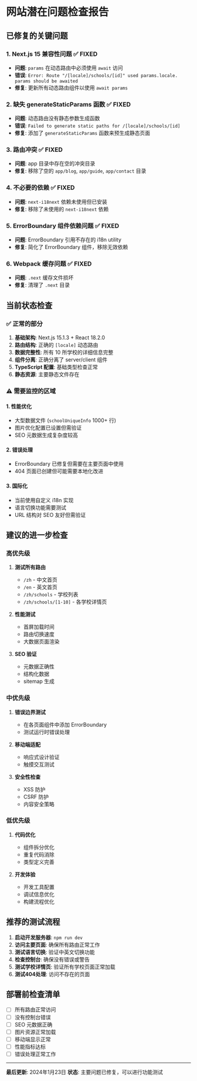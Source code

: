 # 网站潜在问题检查报告

## 已修复的关键问题

### 1. **Next.js 15 兼容性问题** ✅ FIXED
- **问题**: `params` 在动态路由中必须使用 `await` 访问
- **错误**: `Error: Route "/[locale]/schools/[id]" used params.locale. params should be awaited`
- **修复**: 更新所有动态路由组件以使用 `await params`

### 2. **缺失 generateStaticParams 函数** ✅ FIXED
- **问题**: 动态路由没有静态参数生成函数
- **错误**: `Failed to generate static paths for /[locale]/schools/[id]`
- **修复**: 添加了 `generateStaticParams` 函数来预生成静态页面

### 3. **路由冲突** ✅ FIXED
- **问题**: app 目录中存在空的冲突目录
- **修复**: 移除了空的 `app/blog`, `app/guide`, `app/contact` 目录

### 4. **不必要的依赖** ✅ FIXED
- **问题**: `next-i18next` 依赖未使用但已安装
- **修复**: 移除了未使用的 `next-i18next` 依赖

### 5. **ErrorBoundary 组件依赖问题** ✅ FIXED
- **问题**: ErrorBoundary 引用不存在的 i18n utility
- **修复**: 简化了 ErrorBoundary 组件，移除无效依赖

### 6. **Webpack 缓存问题** ✅ FIXED
- **问题**: `.next` 缓存文件损坏
- **修复**: 清理了 `.next` 目录

## 当前状态检查

### ✅ 正常的部分
1. **基础架构**: Next.js 15.1.3 + React 18.2.0
2. **路由结构**: 正确的 `[locale]` 动态路由
3. **数据完整性**: 所有 10 所学校的详细信息完整
4. **组件分离**: 正确分离了 server/client 组件
5. **TypeScript 配置**: 基础类型检查正常
6. **静态资源**: 主要静态文件存在

### ⚠️ 需要监控的区域

#### 1. **性能优化**
- 大型数据文件 (`schoolUniqueInfo` 1000+ 行)
- 图片优化配置已设置但需验证
- SEO 元数据生成复杂度较高

#### 2. **错误处理**
- ErrorBoundary 已修复但需要在主要页面中使用
- 404 页面已创建但可能需要本地化改进

#### 3. **国际化**
- 当前使用自定义 i18n 实现
- 语言切换功能需要测试
- URL 结构对 SEO 友好但需验证

## 建议的进一步检查

### 高优先级
1. **测试所有路由**
   - `/zh` - 中文首页
   - `/en` - 英文首页
   - `/zh/schools` - 学校列表
   - `/zh/schools/[1-10]` - 各学校详情页

2. **性能测试**
   - 首屏加载时间
   - 路由切换速度
   - 大数据页面渲染

3. **SEO 验证**
   - 元数据正确性
   - 结构化数据
   - sitemap 生成

### 中优先级
1. **错误边界测试**
   - 在各页面组件中添加 ErrorBoundary
   - 测试运行时错误处理

2. **移动端适配**
   - 响应式设计验证
   - 触摸交互测试

3. **安全性检查**
   - XSS 防护
   - CSRF 防护
   - 内容安全策略

### 低优先级
1. **代码优化**
   - 组件拆分优化
   - 重复代码消除
   - 类型定义完善

2. **开发体验**
   - 开发工具配置
   - 调试信息优化
   - 构建流程优化

## 推荐的测试流程

1. **启动开发服务器**: `npm run dev`
2. **访问主要页面**: 确保所有路由正常工作
3. **测试语言切换**: 验证中英文切换功能
4. **检查控制台**: 确保没有错误或警告
5. **测试学校详情页**: 验证所有学校页面正常加载
6. **测试404处理**: 访问不存在的页面

## 部署前检查清单

- [ ] 所有路由正常访问
- [ ] 没有控制台错误
- [ ] SEO 元数据正确
- [ ] 图片资源正常加载
- [ ] 移动端显示正常
- [ ] 性能指标达标
- [ ] 错误处理正常工作

---

**最后更新**: 2024年1月23日
**状态**: 主要问题已修复，可以进行功能测试 